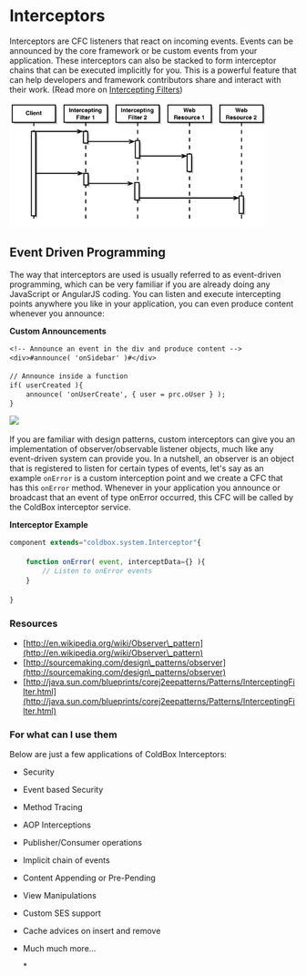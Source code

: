 # Interceptors

Interceptors are CFC listeners that react on incoming events. Events can be announced by the core framework or be custom events from your application. These interceptors can also be stacked to form interceptor chains that can be executed implicitly for you. This is a powerful feature that can help developers and framework contributors share and interact with their work. (Read more on [Intercepting Filters](http://www.corej2eepatterns.com/Patterns2ndEd/InterceptingFilter.htm))

![](../../.gitbook/assets/InterceptorChain.gif)

## Event Driven Programming

The way that interceptors are used is usually referred to as event-driven programming, which can be very familiar if you are already doing any JavaScript or AngularJS coding. You can listen and execute intercepting points anywhere you like in your application, you can even produce content whenever you announce:

**Custom Announcements**

```markup
<!-- Announce an event in the div and produce content -->
<div>#announce( 'onSidebar' )#</div>

// Announce inside a function
if( userCreated ){
    announce( 'onUserCreate', { user = prc.oUser } );
}
```

![](../../.gitbook/assets/eventdriven.jpg)

If you are familiar with design patterns, custom interceptors can give you an implementation of observer/observable listener objects, much like any event-driven system can provide you. In a nutshell, an observer is an object that is registered to listen for certain types of events, let's say as an example `onError` is a custom interception point and we create a CFC that has this `onError` method. Whenever in your application you announce or broadcast that an event of type onError occurred, this CFC will be called by the ColdBox interceptor service.

**Interceptor Example**

```javascript
component extends="coldbox.system.Interceptor"{

    function onError( event, interceptData={} ){
        // Listen to onError events
    }

}
```

### Resources

* [http://en.wikipedia.org/wiki/Observer\_pattern](http://en.wikipedia.org/wiki/Observer\_pattern)
* [http://sourcemaking.com/design\_patterns/observer](http://sourcemaking.com/design\_patterns/observer)
* [http://java.sun.com/blueprints/corej2eepatterns/Patterns/InterceptingFilter.html](http://java.sun.com/blueprints/corej2eepatterns/Patterns/InterceptingFilter.html)

### For what can I use them

Below are just a few applications of ColdBox Interceptors:

* Security
* Event based Security
* Method Tracing
* AOP Interceptions
* Publisher/Consumer operations
* Implicit chain of events
* Content Appending or Pre-Pending
* View Manipulations
* Custom SES support
* Cache advices on insert and remove
*   Much much more...

    \*
